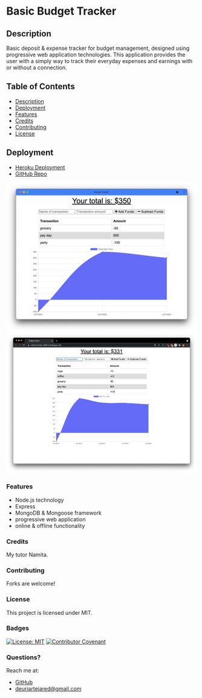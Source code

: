 # Basic Budget Tracker
## Description
Basic deposit & expense tracker for budget management, designed using progressive web application technologies. This application provides the user with a simply way to track their everyday expenses and earnings with or without a connection. 


## Table of Contents
- [Description](#Description)
- [Deployment](#Deployment)
- [Features](#Features)
- [Credits](#Credits)
- [Contributing](#Contributing)
- [License](#License)
  

## Deployment
- [Heroku Deployment](https://infinite-thicket-46031.herokuapp.com/)
- [GitHub Repo](https://github.com/jareddeuriarte/budget-tracker)
  

![app installed natively](images/pwa-screenshot.png)
![app deployed in the browser](images/browser-screenshot.png)
  

### Features
- Node.js technology
- Express
- MongoDB & Mongoose framework
- progressive web application
- online & offline functionality


### Credits  
My tutor Namita.

### Contributing
Forks are welcome!

### License 
This project is licensed under MIT.

### Badges
[![License: MIT](https://img.shields.io/badge/License-MIT-yellow.svg)](https://opensource.org/licenses/MIT)
[![Contributor Covenant](https://img.shields.io/badge/Contributor%20Covenant-2.0-4baaaa.svg)](code_of_conduct.md)


### Questions?
Reach me at:
- [GitHub](https://github.com/jareddeuriarte)
- deuriartejared@gmail.com

